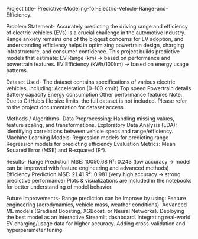 Project title- Predictive-Modeling-for-Electric-Vehicle-Range-and-Efficiency.

Problem Statement- Accurately predicting the driving range and efficiency of electric vehicles (EVs) is a crucial challenge in the automotive industry. Range anxiety remains one of the biggest concerns for EV adoption, and understanding efficiency helps in optimizing powertrain design, charging infrastructure, and consumer confidence.
This project builds predictive models that estimate:
EV Range (km) → based on performance and powertrain features.
EV Efficiency (kWh/100km) → based on energy usage patterns.

Dataset Used- The dataset contains specifications of various electric vehicles, including:
Acceleration (0–100 km/h)
Top speed
Powertrain details
Battery capacity
Energy consumption
Other performance features
Note: Due to GitHub’s file size limits, the full dataset is not included. Please refer to the project documentation for dataset access.

Methods / Algorithms-
Data Preprocessing: Handling missing values, feature scaling, and transformations.
Exploratory Data Analysis (EDA): Identifying correlations between vehicle specs and range/efficiency.
Machine Learning Models:
Regression models for predicting range
Regression models for predicting efficiency
Evaluation Metrics: Mean Squared Error (MSE) and R-squared (R²).

Results-
Range Prediction
MSE: 10050.68
R²: 0.243 (low accuracy → model can be improved with feature engineering and advanced methods)
Efficiency Prediction
MSE: 21.41
R²: 0.981 (very high accuracy → strong predictive performance)
Plots & visualizations are included in the notebooks for better understanding of model behavior.

Future Improvements-
Range prediction can be Improve by using:
Feature engineering (aerodynamics, vehicle mass, weather conditions).
Advanced ML models (Gradient Boosting, XGBoost, or Neural Networks).
Deploying the best model as an interactive Streamlit dashboard.
Integrating real-world EV charging/usage data for higher accuracy.
Adding cross-validation and hyperparameter tuning.
